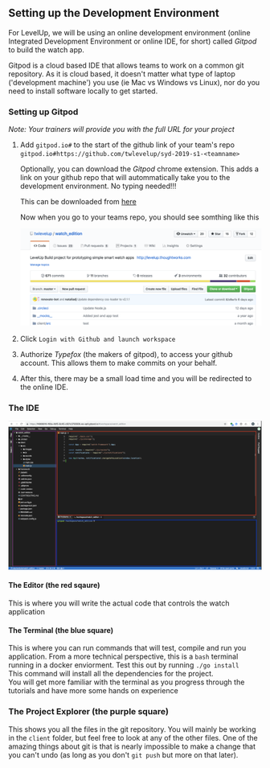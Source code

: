 ## Setting up the Development Environment 
For LevelUp, we will be using an online development environment (online Integrated Development Environment or online IDE, for short) called _Gitpod_ to build the watch app.

Gitpod is a cloud based IDE that allows teams to work on a common git 
repository. As it is cloud based, it doesn't matter what type of laptop ('development machine') you use (ie Mac vs Windows vs Linux), nor do you need to install software locally to get started. 

### Setting up Gitpod
_Note: Your trainers will provide you with the full URL for your project_
1. Add `gitpod.io#` to the start of the github link of your team's repo  
    `gitpod.io#https://github.com/twlevelup/syd-2019-s1-<teamname>`
    
    Optionally, you can download the _Gitpod_ chrome extension. This adds a link on your github repo that will 
    autommatically take you to the development environment. No typing needed!!!

    This can be downloaded from [here](https://chrome.google.com/webstore/detail/gitpod-online-ide/dodmmooeoklaejobgleioelladacbeki)

    Now when you go to your teams repo, you should see somthing like this 
    
    ![Alt Text](gitpod_ext.png)

2. Click `Login with Github and launch workspace`
3. Authorize _Typefox_ (the makers of gitpod), to access your github account. This allows them to 
make commits on your behalf. 
4. After this, there may be a small load time and you will be redirected to the online IDE.

### The IDE

![Alt text](gitpod_ide.png?raw=true "Title")

#### The Editor (the red sqaure)
This is where you will write the actual code that controls the watch application 
#### The Terminal (the blue square)
This is where you can run commands that will test, compile and run you application. From a more technical perspective, 
this is a `bash` terminal running in a docker enviorment. Test this out by running 
`./go install`  
This command will install all the dependencies for the project.  
You will get more familiar with the terminal as you progress through the tutorials and have more some hands on experience

### The Project Explorer (the purple square)
This shows you all the files in the git repository. You will mainly be working in the `client` folder, 
but feel free to look at any of the other files. One of the amazing things about git is that is nearly 
impossible to make a change that you can't undo (as long as you don't `git push` but more on that later).
